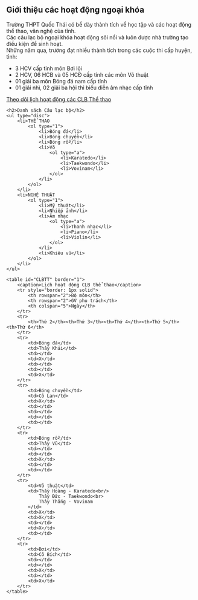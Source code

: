 
<html>
<head>
<title>CLB</title>
</head>

<body>
	<h2>Giới thiệu các hoạt động ngoại khóa</h2>
	<p>Trường THPT Quốc Thái có bề dày thành tích về học tập và các hoạt động thể thao, văn nghệ của tỉnh.
		<br/> 
	Các câu lạc bộ ngoại khóa hoạt động sôi nổi và luôn được nhà trường tạo điều kiện để sinh hoạt. 
	<br/>
	Những năm qua, trường đạt nhiều thành tích trong các cuộc thi cấp huyện, tỉnh:	
	</p>
	<p>
		<ul type="disc">
			<li>3 HCV cấp tỉnh môn Bơi lội</li>
			<li>2 HCV, 06 HCB và 05 HCĐ cấp tỉnh các môn Võ thuật</li>
			<li>01 giải ba môn Bóng đá nam cấp tỉnh</li>
			<li>01 giải nhì, 02 giải ba hội thi biểu diễn âm nhạc cấp tỉnh</li>
		</ul>
	</p>
	<p><a href="#CLBTT">Theo dõi lịch hoạt động các CLB Thể thao</a></p>

	<h2>Danh sách Câu lạc bộ</h2>
	<ul type="disc">
		<li>THỂ THAO
			<ol type="1">
				<li>Bóng đá</li>
				<li>Bóng chuyền</li>
				<li>Bóng rỗ</li>
				<li>Võ
					<ol type="a">
						<li>Karatedo</li>
						<li>Taekwondo</li>
						<li>Vovinam</li>
					</ol>
				</li>
			</ol>
		</li>
		<li>NGHỆ THUẬT
			<ol type="1">
				<li>Mỹ thuật</li>
				<li>Nhiếp ảnh</li>
				<li>Âm nhạc
					<ol type="a">
						<li>Thanh nhạc</li>
						<li>Piano</li>
						<li>Violin</li>
					</ol>
				</li>
				<li>Khiêu vũ</li>
			</ol>
		</li>
	</ul>
	
	<table id="CLBTT" border="1">
		<caption>Lịch hoạt động CLB thể thao</caption>
		<tr style="border: 1px solid">
			<th rowspan="2">Bộ môn</th>
			<th rowspan="2">GV phụ trách</th>
			<th colspan="5">Ngày</th>
		</tr>
		<tr>
			<th>Thứ 2</th><th>Thứ 3</th><th>Thứ 4</th><th>Thứ 5</th><th>Thứ 6</th>
		</tr>		
		<tr>
			<td>Bóng đá</td>
			<td>Thầy Khải</td>
			<td></td>
			<td>X</td>
			<td></td>
			<td></td>
			<td>X</td>
		</tr>
		<tr>
			<td>Bóng chuyền</td>
			<td>Cô Lan</td>
			<td>X</td>
			<td></td>
			<td></td>
			<td></td>
			<td></td>
		</tr>
		<tr>
			<td>Bóng rỗ</td>
			<td>Thầy Vũ</td>
			<td></td>
			<td></td>
			<td>X</td>
			<td></td>
			<td></td>
		</tr>
		<tr>
			<td>Võ thuật</td>
			<td>Thầy Hoàng - Karatedo<br/>
				Thầy Đức - Taekwondo<br>
				Thầy Thắng - Vovinam
			</td>
			<td>X</td>
			<td>X</td>
			<td></td>
			<td>X</td>
			<td></td>
		</tr>
		<tr>
			<td>Bơi</td>
			<td>Cô Bích</td>
			<td></td>
			<td></td>
			<td>X</td>
			<td></td>
			<td>X</td>
		</tr>
	</table>
</body>
</html>
